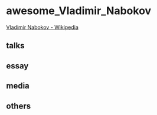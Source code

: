 # awesome_Vladimir_Nabokov

[Vladimir Nabokov - Wikipedia](https://en.wikipedia.org/wiki/Vladimir_Nabokov)

## talks

## essay

## media

## others
